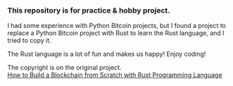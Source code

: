 ### This repository is for practice & hobby project.

I had some experience with Python Bitcoin projects, but I found a project to replace a Python Bitcoin project with Rust to learn the Rust language, and I tried to copy it.
  
The Rust language is a lot of fun and makes us happy!
Enjoy coding!
  
The copyright is on the original project.  
[How to Build a Blockchain from Scratch with Rust Programming Language](https://www.youtube.com/watch?v=vJdT05zl6jk)
